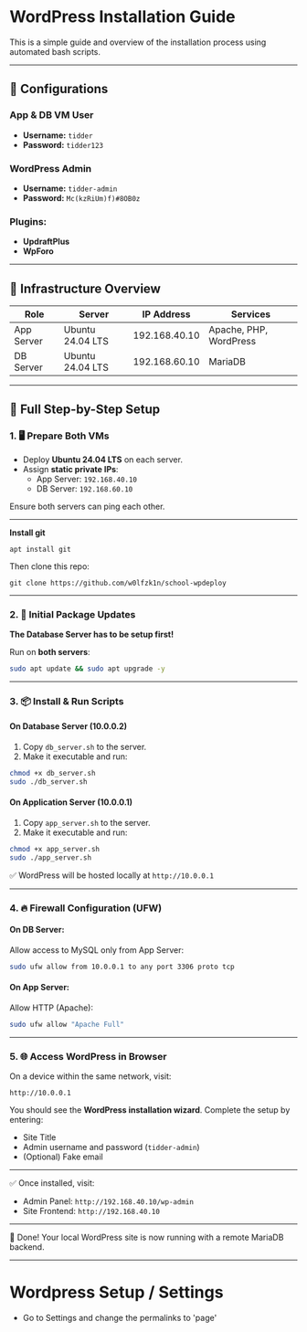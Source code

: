 # WordPress Installation Guide

This is a simple guide and overview of the installation process using automated bash scripts.

---

## 🔧 Configurations

### App & DB VM User
- **Username:** `tidder`  
- **Password:** `tidder123`

### WordPress Admin
- **Username:** `tidder-admin`  
- **Password:** `Mc(kzRiUm)f)#8OB0z`

### Plugins:
- **UpdraftPlus**
- **WpForo**

---

## 🧱 Infrastructure Overview

| Role         | Server           | IP Address   | Services               |
|--------------|------------------|--------------|------------------------|
| App Server   | Ubuntu 24.04 LTS | 192.168.40.10| Apache, PHP, WordPress |
| DB Server    | Ubuntu 24.04 LTS | 192.168.60.10| MariaDB                |

---

## 📘 Full Step-by-Step Setup

### 1. 🖥 Prepare Both VMs

- Deploy **Ubuntu 24.04 LTS** on each server.
- Assign **static private IPs**:
  - App Server: `192.168.40.10`
  - DB Server: `192.168.60.10`

Ensure both servers can ping each other.

---

**Install git**

`apt install git`

Then clone this repo:

`git clone https://github.com/w0lfzk1n/school-wpdeploy`

---

### 2. 🔐 Initial Package Updates

**The Database Server has to be setup first!**

Run on **both servers**:

```bash
sudo apt update && sudo apt upgrade -y
```

---

### 3. 📦 Install & Run Scripts

#### On **Database Server** (10.0.0.2)

1. Copy `db_server.sh` to the server.
2. Make it executable and run:

```bash
chmod +x db_server.sh
sudo ./db_server.sh
```

#### On **Application Server** (10.0.0.1)

1. Copy `app_server.sh` to the server.
2. Make it executable and run:

```bash
chmod +x app_server.sh
sudo ./app_server.sh
```

✅ WordPress will be hosted locally at `http://10.0.0.1`

---

### 4. 🔥 Firewall Configuration (UFW)

#### On **DB Server**:

Allow access to MySQL only from App Server:

```bash
sudo ufw allow from 10.0.0.1 to any port 3306 proto tcp
```

#### On **App Server**:

Allow HTTP (Apache):

```bash
sudo ufw allow "Apache Full"
```

---

### 5. 🌐 Access WordPress in Browser

On a device within the same network, visit:

```
http://10.0.0.1
```

You should see the **WordPress installation wizard**. Complete the setup by entering:

- Site Title
- Admin username and password (`tidder-admin`)
- (Optional) Fake email

---

✅ Once installed, visit:

- Admin Panel: `http://192.168.40.10/wp-admin`
- Site Frontend: `http://192.168.40.10`

---

📝 Done! Your local WordPress site is now running with a remote MariaDB backend.

---

# Wordpress Setup / Settings

- Go to Settings and change the permalinks to 'page'

